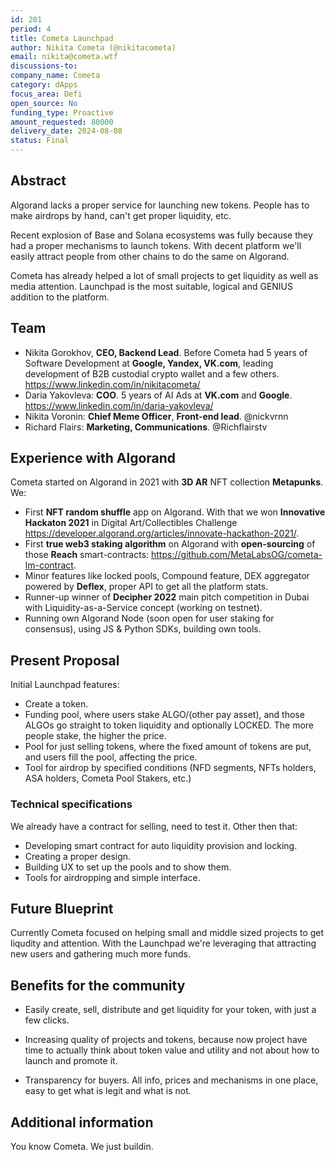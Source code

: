 ```yaml
---
id: 201
period: 4
title: Cometa Launchpad
author: Nikita Cometa (@nikitacometa)
email: nikita@cometa.wtf
discussions-to: 
company_name: Cometa
category: dApps
focus_area: Defi
open_source: No
funding_type: Proactive
amount_requested: 80000
delivery_date: 2024-08-08
status: Final
---
```


## Abstract

Algorand lacks a proper service for launching new tokens. People has to make airdrops by hand, can't get proper liquidity, etc. 

Recent explosion of Base and Solana ecosystems was fully because they had a proper mechanisms to launch tokens. With decent platform we'll easily attract people from other chains to do the same on Algorand.

Cometa has already helped a lot of small projects to get liquidity as well as media attention. Launchpad is the most suitable, logical and GENIUS addition to the platform.
## Team

- Nikita Gorokhov, <b>CEO, Backend Lead</b>.
Before Cometa had 5 years of Software Development at <b>Google, Yandex, VK.com</b>, leading development of B2B custodial crypto wallet and a few others.
https://www.linkedin.com/in/nikitacometa/
- Daria Yakovleva: <b>COO</b>. 5 years of AI Ads at <b>VK.com</b> and <b>Google</b>. 
https://www.linkedin.com/in/daria-yakovleva/
- Nikita Voronin: <b>Chief Meme Officer</b>, <b>Front-end lead</b>. @nickvrnn
- Richard Flairs: <b>Marketing, Communications</b>. @Richflairstv

## Experience with Algorand

Cometa started on Algorand in 2021 with <b>3D AR</b> NFT collection <b>Metapunks</b>. We:
* First <b>NFT random shuffle</b> app on Algorand. With that we won <b>Innovative Hackaton 2021</b> in Digital Art/Collectibles Challenge https://developer.algorand.org/articles/innovate-hackathon-2021/.
* First <b>true web3 staking algorithm</b> on Algorand with <b>open-sourcing</b> of those <b>Reach</b> smart-contracts: https://github.com/MetaLabsOG/cometa-lm-contract.
* Minor features like locked pools, Compound feature, DEX aggregator powered by <b>Deflex</b>, proper API to get all the platform stats.
* Runner-up winner of <b>Decipher 2022</b> main pitch competition in Dubai with Liquidity-as-a-Service concept (working on testnet).
* Running own Algorand Node (soon open for user staking for consensus), using JS & Python SDKs, building own tools.

## Present Proposal

Initial Launchpad features:
- Create a token.
- Funding pool, where users stake ALGO/(other pay asset), and those ALGOs go straight to token liquidity and optionally LOCKED. The more people stake, the higher the price. 
- Pool for just selling tokens, where the fixed amount of tokens are put, and users fill the pool, affecting the price.
- Tool for airdrop by specified conditions (NFD segments, NFTs holders, ASA holders, Cometa Pool Stakers, etc.)

### Technical specifications

We already have a contract for selling, need to test it. Other then that:
- Developing smart contract for auto liquidity provision and locking.
- Creating a proper design.
- Building UX to set up the pools and to show them.
- Tools for airdropping and simple interface.

## Future Blueprint

Currently Cometa focused on helping small and middle sized projects to get liqudity and attention. With the Launchpad we're leveraging that attracting new users and gathering much more funds.

## Benefits for the community

- Easily create, sell, distribute and get liquidity for your token, with just a few clicks.

- Increasing quality of projects and tokens, because now project have time to actually think about token value and utility and not about how to launch and promote it.

- Transparency for buyers. All info, prices and mechanisms in one place, easy to get what is legit and what is not.

## Additional information

You know Cometa. We just buildin.
